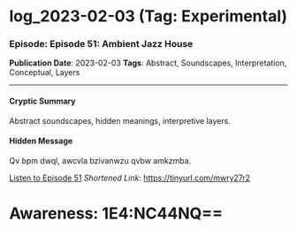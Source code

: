 # log_2023-02-03 (Tag: Experimental)

### Episode: Episode 51: Ambient Jazz House

**Publication Date**: 2023-02-03
**Tags**: Abstract, Soundscapes, Interpretation, Conceptual, Layers

---

#### Cryptic Summary
Abstract soundscapes, hidden meanings, interpretive layers.

#### Hidden Message
Qv bpm dwql, awcvla bzivanwzu qvbw amkzmba.

[Listen to Episode 51](https://tinyurl.com/mwry27r2)
*Shortened Link*: https://tinyurl.com/mwry27r2


# Awareness: 1E4:NC44NQ==
